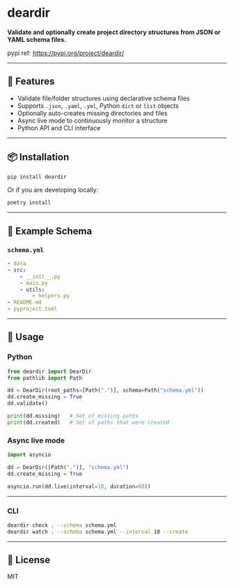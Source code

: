 # deardir

**Validate and optionally create project directory structures from JSON or YAML schema files.**

pypi ref: https://pypi.org/project/deardir/

---

## 🚀 Features

- Validate file/folder structures using declarative schema files
- Supports `.json`, `.yaml`, `.yml`, Python `dict` or `list` objects
- Optionally auto-creates missing directories and files
- Async live mode to continuously monitor a structure
- Python API and CLI interface

---

## 📦 Installation

```bash
pip install deardir
```

Or if you are developing locally:

```bash
poetry install
```

---

## 🧪 Example Schema

### `schema.yml`

```yaml
- data
- src:
    - __init__.py
    - main.py
    - utils:
        - helpers.py
- README.md
- pyproject.toml
```

---

## 🧰 Usage

### Python

```python
from deardir import DearDir
from pathlib import Path

dd = DearDir(root_paths=[Path(".")], schema=Path("schema.yml"))
dd.create_missing = True
dd.validate()

print(dd.missing)   # Set of missing paths
print(dd.created)   # Set of paths that were created
```

### Async live mode

```python
import asyncio

dd = DearDir([Path(".")], "schema.yml")
dd.create_missing = True

asyncio.run(dd.live(interval=10, duration=60))
```

---

### CLI

```bash
deardir check . --schema schema.yml
deardir watch . --schema schema.yml --interval 10 --create
```

---

## 📄 License

MIT
